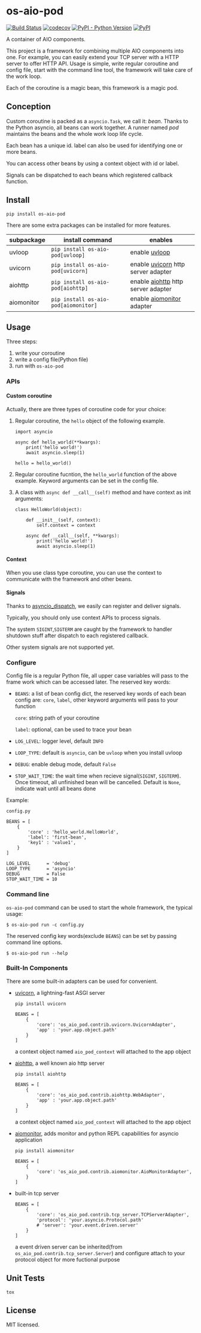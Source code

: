 # os-aio-pod

[![Build Status](https://www.travis-ci.org/cfhamlet/os-aio-pod.svg?branch=master)](https://www.travis-ci.org/cfhamlet/os-aio-pod)
[![codecov](https://codecov.io/gh/cfhamlet/os-aio-pod/branch/master/graph/badge.svg)](https://codecov.io/gh/cfhamlet/os-aio-pod)
[![PyPI - Python Version](https://img.shields.io/pypi/pyversions/os-aio-pod.svg)](https://pypi.python.org/pypi/os-aio-pod)
[![PyPI](https://img.shields.io/pypi/v/os-aio-pod.svg)](https://pypi.python.org/pypi/os-aio-pod)


A container of AIO components.

This project is a framework for combining multiple AIO components into one. For example, you can easily extend your TCP server with a HTTP server to offer HTTP API. Usage is simple, write regular coroutine and config file, start with the command line tool, the framework will take care of the work loop.

Each of the coroutine is a magic bean, this framework is a magic pod.



## Conception

Custom coroutine is packed as a ``asyncio.Task``, we call it: *bean*. Thanks to the Python asyncio, all beans can work together. A runner named *pod* maintains the beans and the whole work loop life cycle.

Each bean has a unique id. label can also be used for identifying one or more beans.

You can access other beans by using a context object with id or label.

Signals can be  dispatched to each beans which registered callback function.

## Install

```
pip install os-aio-pod
```

There are some extra packages can be installed for more  features.

| subpackage | install command                        | enables                                                      |
| ---------- | -------------------------------------- | ------------------------------------------------------------ |
| uvloop     | ``pip install os-aio-pod[uvloop]``     | enable [uvloop](https://github.com/MagicStack/uvloop)        |
| uvicorn    | ``pip install os-aio-pod[uvicorn]``    | enable [uvicorn](https://github.com/encode/uvicorn) http server adapter |
| aiohttp | ``pip install os-aio-pod[aiohttp]`` | enable [aiohttp](https://github.com/aio-libs/aiohttp) http server adapter |
| aiomonitor | ``pip install os-aio-pod[aiomonitor]`` | enable [aiomonitor](https://github.com/aio-libs/aiomonitor) adapter |



## Usage

Three steps:

1.  write your coroutine
2. write a config file(Python file)
3. run with ``os-aio-pod``

### APIs

#### Custom coroutine

Actually, there are three types of coroutine code for your choice:

1. Regular coroutine, the ``hello`` object of the following example.

    ```
    import asyncio
    
    async def hello_world(**kwargs):
        print('hello world!')
        await asyncio.sleep(1)
    
    hello = hello_world()
    ```

2. Regular coroutine fucntion, the ``hello_world`` function of the above example. Keyword arguments can be set in the config file.
3. A class with ``async def __call__(self)`` method and have context as init arguments:

    ```
    class HelloWorld(object):
    
        def __init__(self, context):
            self.context = context
            
        async def __call__(self, **kwargs):
            print('hello world!')
            await asyncio.sleep(1)
    ```

#### Context

When you use class type coroutine, you can use the context to communicate with the framework and other beans.

#### Signals

Thanks to [asyncio_dispatch](https://github.com/lenzenmi/asyncio_dispatch), we easily can register and deliver signals.

Typically, you should only use context APIs to process signals.

The system ``SIGINT``,``SIGTERM`` are caught by the framework to handler shutdown stuff after dispatch to each registered callback.

Other system signals are not supported yet.

### Configure

Config file is a regular Python file, all upper case variables will pass to the frame work which can be accessed later. The reserved key words:

* ``BEANS``: a list of bean config dict, the reserved key words of each bean config are:  ``core``, ``label``, other keyword arguments will pass to your function

    ``core``:  string path of your coroutine

    ``label``: optional, can be used to trace your bean

* ``LOG_LEVEL``: logger level, default  ``INFO``
* ``LOOP_TYPE``: default is ``asyncio``, can be ``uvloop`` when you install uvloop
* ``DEBUG``: enable debug mode, default ``False``
* ``STOP_WAIT_TIME``: the wait time when recieve signal(``SIGINT``, ``SIGTERM``). Once timeout, all unfinished bean will be cancelled. Default is ``None``, indicate wait until all beans done



Example:

``config.py``

```
BEANS = [
    {
        'core' : 'hello_world.HelloWorld',
        'label': 'first-bean',
        'key1' : 'value1',
    }
]

LOG_LEVEL      = 'debug'
LOOP_TYPE      = 'asyncio'
DEBUG          = False
STOP_WAIT_TIME = 10
```



### Command line

``os-aio-pod`` command can be used to start the whole framework, the typical usage:

```
$ os-aio-pod run -c config.py
```



The reserved config key words(exclude ``BEANS``) can be set by passing command line options.

```
$ os-aio-pod run --help
```



### Built-In Components

There are some built-in adapters can be used for convenient.

* [uvicorn](https://github.com/encode/uvicorn), a lightning-fast ASGI server

    ```
    pip install uvicorn
    ```

    ```
    BEANS = [
        {
            'core': 'os_aio_pod.contrib.uvicorn.UvicornAdapter',
            'app' : 'your.app.object.path'
        }
    ]
    ```

    a context object named ``aio_pod_context`` will attached to the app object

* [aiohttp](https://github.com/aio-libs/aiohttp), a well known aio http server

    ```
    pip install aiohttp
    ```

    ```
    BEANS = [
        {
            'core': 'os_aio_pod.contrib.aiohttp.WebAdapter',
            'app' : 'your.app.object.path'
        }
    ]
    ```

    a context object named ``aio_pod_context`` will attached to the app object

* [aiomonitor](https://github.com/aio-libs/aiomonitor), adds monitor and python REPL capabilities for asyncio application
    ```
    pip install aiomonitor
    ```

    ```
    BEANS = [
        {
            'core': 'os_aio_pod.contrib.aiomonitor.AioMonitorAdapter',
        }
    ]
    ```

* built-in tcp server

    ```
    BEANS = [
        {
            'core': 'os_aio_pod.contrib.tcp_server.TCPServerAdapter',
            'protocol': 'your.asyncio.Protocol.path'
            # 'server': 'your.event.driven.server'
        }
    ]
    ```

    a event driven server can be inherited(from ``os_aio_pod.contrib.tcp_server.Server``) and configure attach to your protocol object for more fuctional purpose


## Unit Tests

```
tox
```

## License

MIT licensed.
